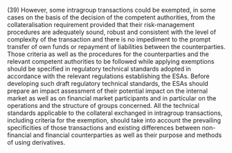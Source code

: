 (39) However, some intragroup transactions could be exempted, in some cases on the basis of the decision of the competent authorities, from the collateralisation requirement provided that their risk-management procedures are adequately sound, robust and consistent with the level of complexity of the transaction and there is no impediment to the prompt transfer of own funds or repayment of liabilities between the counterparties. Those criteria as well as the procedures for the counterparties and the relevant competent authorities to be followed while applying exemptions should be specified in regulatory technical standards adopted in accordance with the relevant regulations establishing the ESAs. Before developing such draft regulatory technical standards, the ESAs should prepare an impact assessment of their potential impact on the internal market as well as on financial market participants and in particular on the operations and the structure of groups concerned. All the technical standards applicable to the collateral exchanged in intragroup transactions, including criteria for the exemption, should take into account the prevailing specificities of those transactions and existing differences between non-financial and financial counterparties as well as their purpose and methods of using derivatives.